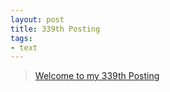 ```yaml
---
layout: post
title: 339th Posting
tags: 
- text
---
```


> [Welcome to my 339th Posting](https://janghan-kor.tistory.com/1359)
